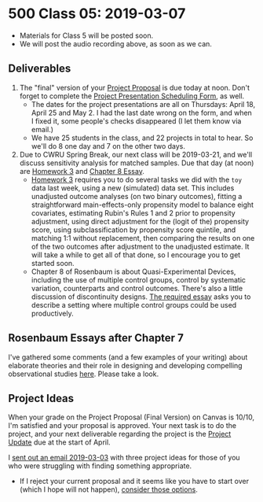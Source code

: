 # 500 Class 05: 2019-03-07

- Materials for Class 5 will be posted soon.
- We will post the audio recording above, as soon as we can.

## Deliverables

1. The "final" version of your [Project Proposal](https://github.com/THOMASELOVE/2019-500/tree/master/projects/proposal) is due today at noon. Don't forget to complete the [Project Presentation Scheduling Form](http://bit.ly/500-2019-project-scheduling-form), as well.
    - The dates for the project presentations are all on Thursdays: April 18, April 25 and May 2. I had the last date wrong on the form, and when I fixed it, some people's checks disappeared (I let them know via email.)
    - We have 25 students in the class, and 22 projects in total to hear. So we'll do 8 one day and 7 on the other two days. 
2. Due to CWRU Spring Break, our next class will be 2019-03-21, and we'll discuss sensitivity analysis for matched samples. Due that day (at noon) are [Homework 3](https://github.com/THOMASELOVE/2019-500/tree/master/assignments/homework3) and [Chapter 8 Essay](https://github.com/THOMASELOVE/2019-500/blob/master/assignments/essayprompts.md).
    - [Homework 3](https://github.com/THOMASELOVE/2019-500/tree/master/assignments/homework3) requires you to do several tasks we did with the `toy` data last week, using a new (simulated) data set. This includes unadjusted outcome analyses (on two binary outcomes), fitting a straightforward main-effects-only propensity model to balance eight covariates, estimating Rubin's Rules 1 and 2 prior to propensity adjustment, using direct adjustment for the (logit of the) propensity score, using subclassification by propensity score quintile, and matching 1:1 without replacement, then comparing the results on one of the two outcomes after adjustment to the unadjusted estimate. It will take a while to get all of that done, so I encourage you to get started soon.
    - Chapter 8 of Rosenbaum is about Quasi-Experimental Devices, including the use of multiple control groups, control by systematic variation, counterparts and control outcomes. There's also a little discussion of discontinuity designs. [The required essay](https://github.com/THOMASELOVE/2019-500/blob/master/assignments/essayprompts.md#prompt-for-chapter-8-quasi-experimental-devices-due-for-class-6) asks you to describe a setting where multiple control groups could be used productively.

## Rosenbaum Essays after Chapter 7

I've gathered some comments (and a few examples of your writing) about elaborate theories and their role in designing and developing compelling observational studies [here](https://github.com/THOMASELOVE/2019-500/tree/master/assignments/essay07). Please take a look.

## Project Ideas

When your grade on the Project Proposal (Final Version) on Canvas is 10/10, I'm satisfied and your proposal is approved. Your next task is to do the project, and your next deliverable regarding the project is the [Project Update](https://github.com/THOMASELOVE/2019-500/tree/master/projects/update) due at the start of April.

I [sent out an email 2019-03-03](https://github.com/THOMASELOVE/2019-500/blob/master/projects/README.md#if-you-are-completely-out-of-ideas-for-a-project-in-500-here-are-three-possibilities-sent-via-email-2019-03-03) with three project ideas for those of you who were struggling with finding something appropriate. 

- If I reject your current proposal and it seems like you have to start over (which I hope will not happen), [consider those options](https://github.com/THOMASELOVE/2019-500/blob/master/projects/README.md#if-you-are-completely-out-of-ideas-for-a-project-in-500-here-are-three-possibilities-sent-via-email-2019-03-03).

